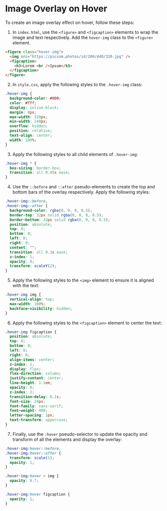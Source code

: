 # Image Overlay on Hover

To create an image overlay effect on hover, follow these steps:

1. In `index.html`, use the `<figure>` and `<figcaption>` elements to wrap the image and text respectively. Add the `hover-img` class to the `<figure>` element.

```html
<figure class="hover-img">
  <img src="https://picsum.photos/id/200/440/320.jpg" />
  <figcaption>
    <h3>Lorem <br />Ipsum</h3>
  </figcaption>
</figure>
```

2. In `style.css`, apply the following styles to the `.hover-img` class:

```css
.hover-img {
  background-color: #000;
  color: #fff;
  display: inline-block;
  margin: 8px;
  max-width: 320px;
  min-width: 240px;
  overflow: hidden;
  position: relative;
  text-align: center;
  width: 100%;
}
```

3. Apply the following styles to all child elements of `.hover-img`:

```css
.hover-img * {
  box-sizing: border-box;
  transition: all 0.45s ease;
}
```

4. Use the `::before` and `::after` pseudo-elements to create the top and bottom bars of the overlay respectively. Apply the following styles:

```css
.hover-img::before,
.hover-img::after {
  background-color: rgba(0, 0, 0, 0.5);
  border-top: 32px solid rgba(0, 0, 0, 0.5);
  border-bottom: 32px solid rgba(0, 0, 0, 0.5);
  position: absolute;
  top: 0;
  bottom: 0;
  left: 0;
  right: 0;
  content: "";
  transition: all 0.3s ease;
  z-index: 1;
  opacity: 0;
  transform: scaleY(2);
}
```

5. Apply the following styles to the `<img>` element to ensure it is aligned with the text:

```css
.hover-img img {
  vertical-align: top;
  max-width: 100%;
  backface-visibility: hidden;
}
```

6. Apply the following styles to the `<figcaption>` element to center the text:

```css
.hover-img figcaption {
  position: absolute;
  top: 0;
  bottom: 0;
  left: 0;
  right: 0;
  align-items: center;
  z-index: 1;
  display: flex;
  flex-direction: column;
  justify-content: center;
  line-height: 1.1em;
  opacity: 0;
  z-index: 2;
  transition-delay: 0.1s;
  font-size: 24px;
  font-family: sans-serif;
  font-weight: 400;
  letter-spacing: 1px;
  text-transform: uppercase;
}
```

7. Finally, use the `:hover` pseudo-selector to update the opacity and transform of all the elements and display the overlay:

```css
.hover-img:hover::before,
.hover-img:hover::after {
  transform: scale(1);
  opacity: 1;
}

.hover-img:hover > img {
  opacity: 0.7;
}

.hover-img:hover figcaption {
  opacity: 1;
}
```